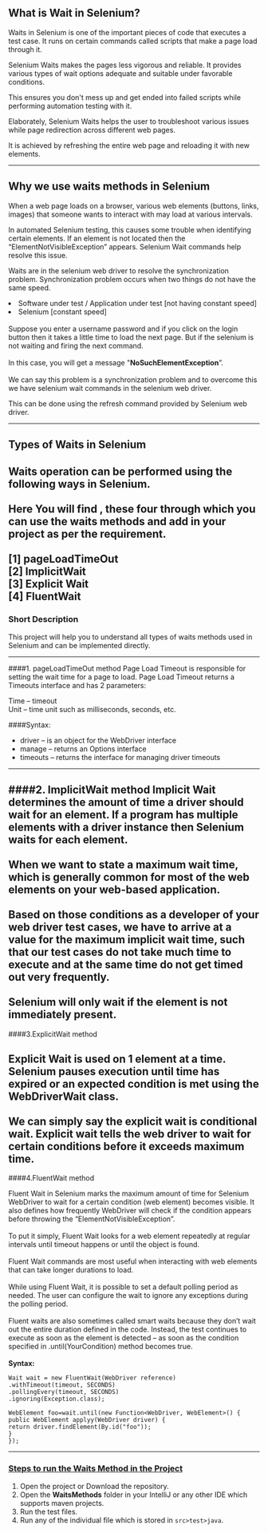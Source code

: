 ## What is Wait in Selenium?
Waits in Selenium is one of the important pieces of code that executes a test case. It runs on certain commands called scripts that make a page load through it. 

Selenium Waits makes the pages less vigorous and reliable. It provides various types of wait options adequate and suitable under favorable conditions. 

This ensures you don't mess up and get ended into failed scripts while performing automation testing with it.

Elaborately, Selenium Waits helps the user to troubleshoot various issues while page redirection across different web pages. 

It is achieved by refreshing the entire web page and reloading it with new elements.

---

## Why we use waits methods in Selenium

When a web page loads on a browser, various web elements (buttons, links, images) that someone wants to interact with may load at various intervals.

In automated Selenium testing, this causes some trouble when identifying certain elements. If an element is not located then the “ElementNotVisibleException” appears. Selenium Wait commands help resolve this issue.

Waits are in the selenium web driver to resolve the synchronization problem. Synchronization problem occurs when two things do not have the same speed.
<br>
<li>Software under test / Application under test [not having constant speed]
<li>Selenium [constant speed]
<br><br>
Suppose you enter a username password and if you click on the login button then it takes a little time to load the next page. But if the selenium is not waiting and firing the next command. 
<br><br>
In this case, you will get a message  "<b>NoSuchElementException</b>”.
<br><br>
We can say this problem is a synchronization problem and to overcome this we have selenium wait commands in the selenium web driver.

This can be done using the refresh command provided by Selenium web driver.

---
## Types of Waits in Selenium

Waits operation can be performed using the following ways in Selenium.
<br><br>
Here You will find , these four through which you can use the waits methods and add in your project as per the requirement.<br><br>
[1] pageLoadTimeOut<br>
[2] ImplicitWait<br>
[3] Explicit Wait<br>
[4] FluentWait<br>
---
### Short Description 
This project will help you to understand all types of waits methods used in Selenium and can be implemented  directly.

---
####1. pageLoadTimeOut method
Page Load Timeout is responsible for setting the wait time for a page to load. Page Load Timeout returns a Timeouts interface and has 2 parameters:

Time – timeout <br>
Unit – time unit such as milliseconds, seconds, etc.

####Syntax:
- driver – is an object for the WebDriver interface
- manage – returns an Options interface
- timeouts – returns the interface for managing driver timeouts
---

####2. ImplicitWait method
Implicit Wait determines the amount of time a driver should wait for an element. If a program has multiple elements with a driver instance then Selenium waits for each element. 
<br><br>
When we want to state a maximum wait time, which is generally common for most of the web elements on your web-based application. 
<br><br>
Based on those conditions as a developer of your web driver test cases, we have to arrive at a value for the maximum implicit wait time, such that our test cases do not take much time to execute and at the same time do not get timed out very frequently.
<br><br>
Selenium will only wait if the element is not immediately present. 
---
####3.ExplicitWait method

Explicit Wait is used on 1 element at a time. Selenium pauses execution until time has expired or an expected condition is met using the WebDriverWait class.
<br><br>
We can simply say the explicit wait is conditional wait. Explicit wait tells the web driver to wait for certain conditions before it exceeds maximum time.
---
####4.FluentWait method

Fluent Wait in Selenium marks the maximum amount of time for Selenium WebDriver to wait for a certain condition (web element) becomes visible. It also defines how frequently WebDriver will check if the condition appears before throwing the “ElementNotVisibleException”.
<br><br>
To put it simply, Fluent Wait looks for a web element repeatedly at regular intervals until timeout happens or until the object is found.
<br><br>
Fluent Wait commands are most useful when interacting with web elements that can take longer durations to load.
<br><br>
While using Fluent Wait, it is possible to set a default polling period as needed. The user can configure the wait to ignore any exceptions during the polling period.
<br><br>
Fluent waits are also sometimes called smart waits because they don’t wait out the entire duration defined in the code. Instead, the test continues to execute as soon as the element is detected – as soon as the condition specified in .until(YourCondition) method becomes true.
<br><br>
**Syntax:**
```
Wait wait = new FluentWait(WebDriver reference)
.withTimeout(timeout, SECONDS)
.pollingEvery(timeout, SECONDS)
.ignoring(Exception.class);

WebElement foo=wait.until(new Function<WebDriver, WebElement>() {
public WebElement applyy(WebDriver driver) {
return driver.findElement(By.id("foo"));
}
});
```
---
### <u>Steps to run the Waits Method in the Project</u>
1. Open the project or Download the repository.
2. Open the **WaitsMethods** folder in your IntelliJ or any other IDE which supports maven projects.
3. Run the test files.
4. Run any of the individual file which is stored in `src>test>java`.
